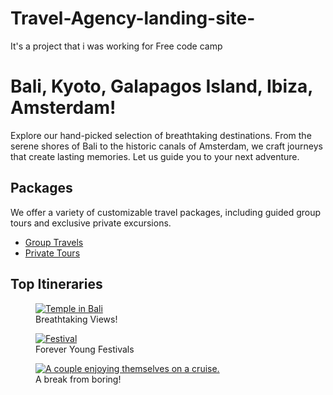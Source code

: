 # Travel-Agency-landing-site-
It's a project that i was working for Free code camp 


<!DOCTYPE html>
<html lang="en">
<head>
  <meta charset="utf-8">
  <title>Travel Agency Page</title>
  <meta 
    name="description" 
    content="A travel agency page is a place to make that dream vacay a reality!"
  >
</head>
<body>
  <h1>Bali, Kyoto, Galapagos Island, Ibiza, Amsterdam!</h1>
  <p>
    Explore our hand-picked selection of breathtaking destinations. From the serene shores of Bali to the historic canals of Amsterdam, we craft journeys that create lasting memories. Let us guide you to your next adventure.
  </p>

  <h2>Packages</h2>
  <p>
    We offer a variety of customizable travel packages, including guided group tours and exclusive private excursions.
  </p>
  <ul>
    <li><a href="https://www.freecodecamp.org/learn" target="_blank">Group Travels</a></li>
    <li><a href="https://www.freecodecamp.org/learn" target="_blank">Private Tours</a></li>
  </ul>

  <h2>Top Itineraries</h2>

  <figure>
    <a href="https://www.freecodecamp.org/learn" target="_blank">
      <img src="https://media.livewallpapers.com/images/high/breathtaking-bali-temple-wallpaper-1.webp" alt="Temple in Bali">
    </a>
    <figcaption>Breathtaking Views!</figcaption>
  </figure>

  <figure>
    <a href="https://www.freecodecamp.org/learn" target="_blank">
      <img src="https://tse2.mm.bing.net/th/id/OIP.rxcY97LUd25UNJml5N7wMQHaE8?rs=1&pid=ImgDetMain&o=7&rm=3" alt="Festival">
    </a>
    <figcaption>Forever Young Festivals</figcaption>
  </figure>

  <figure>
    <a href="https://www.freecodecamp.org/learn" target="_blank">
      <img src="https://tse1.explicit.bing.net/th/id/OIP.Ifid4xW_kUkreyWomKRZjAHaE8?rs=1&pid=ImgDetMain&o=7&rm=3" alt="A couple enjoying themselves on a cruise.">
    </a>
    <figcaption>A break from boring!</figcaption>
  </figure>

</body>
</html>
